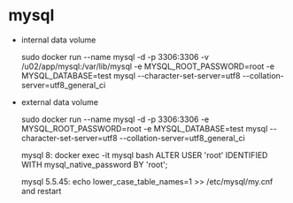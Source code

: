 
# mysql

- internal data volume

    sudo docker run --name mysql -d -p 3306:3306 -v /u02/app/mysql:/var/lib/mysql -e MYSQL_ROOT_PASSWORD=root -e MYSQL_DATABASE=test mysql --character-set-server=utf8 --collation-server=utf8_general_ci

- external data volume

    sudo docker run --name mysql -d -p 3306:3306 -e MYSQL_ROOT_PASSWORD=root -e MYSQL_DATABASE=test mysql --character-set-server=utf8 --collation-server=utf8_general_ci

    mysql 8:
    docker exec -it mysql bash
    ALTER USER 'root' IDENTIFIED WITH mysql_native_password BY 'root';

    mysql 5.5.45:
    echo lower_case_table_names=1 >> /etc/mysql/my.cnf and restart